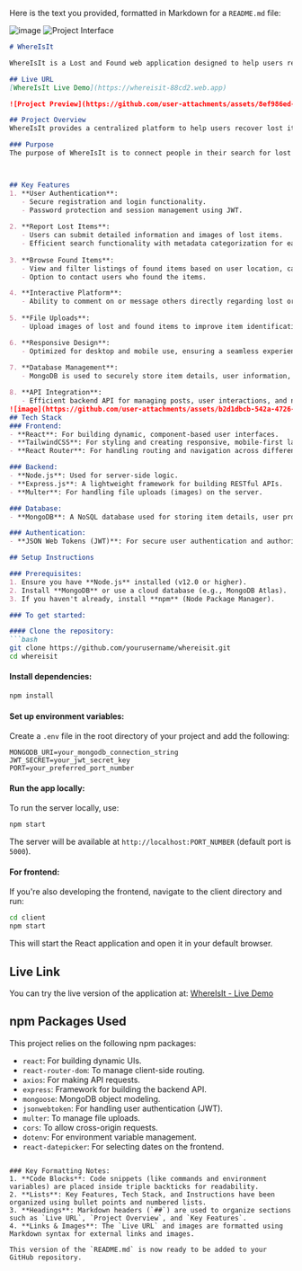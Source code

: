 Here is the text you provided, formatted in Markdown for a `README.md` file:

![image](https://github.com/user-attachments/assets/8ef986ed-54bf-4840-aabf-3e64068e936d)
![Project Interface](https://github.com/user-attachments/assets/b2d1dbcb-542a-4726-b7c1-bc7fa62381e4)
```markdown
# WhereIsIt

WhereIsIt is a Lost and Found web application designed to help users report lost items, browse found items, and connect with others to recover belongings. It simplifies the process of tracking and reclaiming lost items with user-friendly features and a responsive design.

## Live URL
[WhereIsIt Live Demo](https://whereisit-88cd2.web.app)

![Project Preview](https://github.com/user-attachments/assets/8ef986ed-54bf-4840-aabf-3e64068e936d)

## Project Overview
WhereIsIt provides a centralized platform to help users recover lost items or return found items to their rightful owners. It combines user authentication, item posting, and a responsive interface to streamline the process of finding lost possessions.

### Purpose
The purpose of WhereIsIt is to connect people in their search for lost items and provide an easy way for users to post items they have found. By offering a simple interface and important tools like search and item categorization, users can easily interact with one another to recover belongings effectively.



## Key Features
1. **User Authentication**:
   - Secure registration and login functionality.
   - Password protection and session management using JWT.
   
2. **Report Lost Items**:
   - Users can submit detailed information and images of lost items.
   - Efficient search functionality with metadata categorization for easy browsing.
   
3. **Browse Found Items**:
   - View and filter listings of found items based on user location, category, or date posted.
   - Option to contact users who found the items.

4. **Interactive Platform**:
   - Ability to comment on or message others directly regarding lost or found items.
   
5. **File Uploads**:
   - Upload images of lost and found items to improve item identification.

6. **Responsive Design**:
   - Optimized for desktop and mobile use, ensuring a seamless experience across devices.
   
7. **Database Management**:
   - MongoDB is used to securely store item details, user information, and interaction data.

8. **API Integration**:
   - Efficient backend API for managing posts, user interactions, and notifications.
![image](https://github.com/user-attachments/assets/b2d1dbcb-542a-4726-b7c1-bc7fa62381e4)
## Tech Stack
### Frontend:
- **React**: For building dynamic, component-based user interfaces.
- **TailwindCSS**: For styling and creating responsive, mobile-first layouts.
- **React Router**: For handling routing and navigation across different views.

### Backend:
- **Node.js**: Used for server-side logic.
- **Express.js**: A lightweight framework for building RESTful APIs.
- **Multer**: For handling file uploads (images) on the server.

### Database:
- **MongoDB**: A NoSQL database used for storing item details, user profiles, and interactions.

### Authentication:
- **JSON Web Tokens (JWT)**: For secure user authentication and authorization.

## Setup Instructions

### Prerequisites:
1. Ensure you have **Node.js** installed (v12.0 or higher).
2. Install **MongoDB** or use a cloud database (e.g., MongoDB Atlas).
3. If you haven't already, install **npm** (Node Package Manager).

### To get started:

#### Clone the repository:
```bash
git clone https://github.com/yourusername/whereisit.git
cd whereisit
```

#### Install dependencies:
```bash
npm install
```

#### Set up environment variables:
Create a `.env` file in the root directory of your project and add the following:

```
MONGODB_URI=your_mongodb_connection_string
JWT_SECRET=your_jwt_secret_key
PORT=your_preferred_port_number
```

#### Run the app locally:
To run the server locally, use:
```bash
npm start
```
The server will be available at `http://localhost:PORT_NUMBER` (default port is `5000`).

#### For frontend:
If you're also developing the frontend, navigate to the client directory and run:
```bash
cd client
npm start
```
This will start the React application and open it in your default browser.

## Live Link
You can try the live version of the application at: [WhereIsIt - Live Demo](https://whereisit-88cd2.web.app)



## npm Packages Used
This project relies on the following npm packages:

- `react`: For building dynamic UIs.
- `react-router-dom`: To manage client-side routing.
- `axios`: For making API requests.
- `express`: Framework for building the backend API.
- `mongoose`: MongoDB object modeling.
- `jsonwebtoken`: For handling user authentication (JWT).
- `multer`: To manage file uploads.
- `cors`: To allow cross-origin requests.
- `dotenv`: For environment variable management.
- `react-datepicker`: For selecting dates on the frontend.
```

### Key Formatting Notes:
1. **Code Blocks**: Code snippets (like commands and environment variables) are placed inside triple backticks for readability.
2. **Lists**: Key Features, Tech Stack, and Instructions have been organized using bullet points and numbered lists.
3. **Headings**: Markdown headers (`##`) are used to organize sections such as `Live URL`, `Project Overview`, and `Key Features`.
4. **Links & Images**: The `Live URL` and images are formatted using Markdown syntax for external links and images.
   
This version of the `README.md` is now ready to be added to your GitHub repository.
